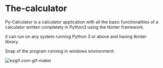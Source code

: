# The-calculator
Py-Calculator is a calculator application with all the basic functionalities of a calculator written completely in Python3 using the tkinter framework.

it can run on any system running Python 3 or above and having tkinter library.

Snap of the program running in windows environment:

![ezgif com-gif-maker](https://user-images.githubusercontent.com/107360657/173610888-f3c1e2a9-f4d9-4b8d-a881-f3d0b137afad.gif)

